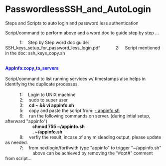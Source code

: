 # PasswordlessSSH_and_AutoLogin
Steps and Scripts to auto login and password less authentication

Script/command to perform above and a word doc to guide step by step ...

     1:  Step by Step word doc guide: SSH_keys_setup_for_password_less_login.pdf
     2:  Script mentioned in the doc: ssh_keys_copy.sh

<div dir="ltr" style="text-align: left;" trbidi="on"><br/></div>
<html>
<head></head>
<body>
  <summary><b><font color="blue">AppInfo:copy_to_servers</font></b></summary>
  <br>Script/command to list running services w/ timestamps also helps in identifying the duplicate processes.<br>
   <br>&emsp;&ensp;&emsp;&ensp; 1:&emsp; Login to UNIX machine
   <br>&emsp;&ensp;&emsp;&ensp; 2:&emsp; sudo to super user
   <br>&emsp;&ensp;&emsp;&ensp; 3:&emsp; <b>cd ~ && vi appinfo.sh</b>
   <br>&emsp;&ensp;&emsp;&ensp; 5:&emsp; copy and paste the script from: <a href="https://drive.google.com/file/d/1HGMJgZ1JBgP6Nz5JYUXR87nrNx__iU3Z/preview" target="_blank">- appinfo.sh</a>
   <br>&emsp;&ensp;&emsp;&ensp; 6:&emsp; run the following commands on server. (during intial setup, afterward "appinfo")
   <br>&emsp;&ensp;&emsp;&ensp;&emsp;&ensp;&emsp;&ensp;<b> chmod 755 ~/appinfo.sh
   <br>&emsp;&ensp;&emsp;&ensp;&emsp;&ensp;&emsp;&ensp; . ~/appinfo.sh </b>
   <br>&emsp;&ensp;&emsp;&ensp; 8:&emsp; verfiy the result, incase of any misleading output, please update as needed.
   <br>&emsp;&ensp;&emsp;&ensp; 7:&emsp; from nextlogin/forthwith type "appinfo" to trigger "~/appinfo.sh"
   <br>&emsp;&ensp;&emsp;&ensp;&emsp;&emsp;&emsp; above can be achieved by removing the "#opt#" comment from script...
   <br><br>
</body>
</html>
